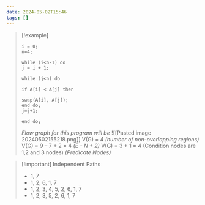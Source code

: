 ```yaml
---
date: 2024-05-02T15:46
tags: []
---
```

>[!example] 
>```
>i = 0;
>n=4;
>
>while (i<n-1) do
>j = i + 1;
>
>while (j<n) do
>
>if A[i] < A[j] then
>
>swap(A[i], A[j]);
>end do;
>j=j+1;
>
>end do;
>```
>*Flow graph for this program will be*
>![[Pasted image 20240502155218.png]]
>V(G) = 4 *(number of non-overlapping regions)*
>V(G) = 9 – 7 + 2 = 4 *(E - N + 2)*
>V(G) = 3 + 1 = 4 (Condition nodes are 1,2 and 3 nodes) *(Predicate Nodes)*

>[!important] Independent Paths
>- 1, 7
>- 1, 2, 6, 1, 7
>- 1, 2, 3, 4, 5, 2, 6, 1, 7
>- 1, 2, 3, 5, 2, 6, 1, 7
